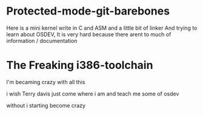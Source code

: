 # Protected-mode-git-barebones

Here is a mini kernel write in C and ASM and a little bit of linker
And trying to learn about OSDEV, It is very hard because there arent to much of information / documentation

# The Freaking i386-toolchain

I'm becaming crazy with all this

i wish Terry davis just come where i am and teach me some of osdev

without i starting become crazy
